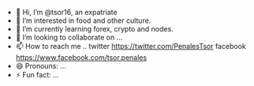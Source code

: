 - 👋 Hi, I’m @tsor16, an expatriate
- 👀 I’m interested in food and other culture.
- 🌱 I’m currently learning forex, crypto and nodes.
- 💞️ I’m looking to collaborate on ...
- 📫 How to reach me ..
twitter https://twitter.com/PenalesTsor
facebook https://www.facebook.com/tsor.penales
- 😄 Pronouns: ...
- ⚡ Fun fact: ...

<!---
tsor16/tsor16 is a ✨ special ✨ repository because its `README.md` (this file) appears on your GitHub profile.
You can click the Preview link to take a look at your changes.
--->
